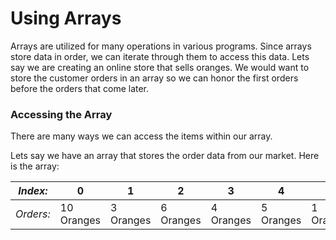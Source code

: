 # Using Arrays
Arrays are utilized for many operations in various programs. Since arrays store data in order, we can iterate through them to access this data. Lets say we are creating an online store that sells oranges. We would want to store the customer orders in an array so we can honor the first orders before the orders that come later.

### Accessing the Array

There are many ways we can access the items within our array.

Lets say we have an array that stores the order data from our market.
Here is the array:

| *Index:* | 0 | 1 | 2 | 3 | 4 | 5|
| -- | -- | -- | -- | -- | -- | -- |
| *Orders:* | 10 Oranges | 3 Oranges | 6 Oranges | 4 Oranges | 5 Oranges | 1 Orange |

